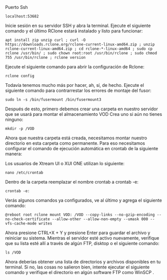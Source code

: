 Puerto Ssh
```
localhost:53682
```
Inicie sesión en su servidor SSH y abra la terminal. Ejecute el siguiente comando y el último RClone estará instalado y listo para funcionar:
```
apt install zip unzip curl ; curl -O https://downloads.rclone.org/rclone-current-linux-amd64.zip ; unzip rclone-current-linux-amd64.zip ; cd rclone-*-linux-amd64 ; sudo cp rclone /usr/bin/ ; sudo chown root:root /usr/bin/rclone ; sudo chmod 755 /usr/bin/rclone ; rclone version
```
Ejecute el siguiente comando para abrir la configuración de Rclone:
```
rclone config
```
Todavía tenemos mucho más por hacer, ah, sí, de hecho. Ejecute el siguiente comando para contrarrestar los errores de montaje del fusor:
```
sudo ln -s /bin/fusermount /bin/fusermount3
```
Después de esto, primero debemos crear una carpeta en nuestro servidor que se usará para montar el almacenamiento VOD Crea uno si aún no tienes ninguno:
```
mkdir -p /VOD
```
Ahora que nuestra carpeta está creada, necesitamos montar nuestro directorio en esta carpeta como permanente. Para eso necesitamos configurar el comando de ejecución automática en crontab de la siguiente manera:

Los usuarios de Xtream UI o XUI ONE utilizan lo siguiente:
```
nano /etc/crontab
```
Dentro de la carpeta reemplazar el nombre crontab a crontab -e:
```
crontab -e:
```
Verás algunos comandos ya configurados, ve al último y agrega el siguiente comando:
```
@reboot root rclone mount VOD: /VOD --copy-links --no-gzip-encoding --no-check-certificate --allow-other --allow-non-empty --umask 000 --vfs-cache-mode writes
```
Ahora presione CTRL+X + Y y presione Enter para guardar el archivo y reiniciar su sistema. Mientras el servidor esté activo nuevamente, verifique que su lista esté allí a través de algún FTP, disktop o el siguiente comando:
```
ls /VOD
```
Ahora deberías obtener una lista de directorios y archivos disponibles en tu terminal. Si no, las cosas no salieron bien, intente ejecutar el siguiente comando y verifique el directorio en algún software FTP como WinSCP .
